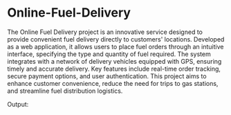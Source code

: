# Online-Fuel-Delivery
The Online Fuel Delivery project is an innovative service designed to provide convenient fuel delivery directly to customers' locations. Developed as a web application, it allows users to place fuel orders through an intuitive interface, specifying the type and quantity of fuel required. The system integrates with a network of delivery vehicles equipped with GPS, ensuring timely and accurate delivery. Key features include real-time order tracking, secure payment options, and user authentication. This project aims to enhance customer convenience, reduce the need for trips to gas stations, and streamline fuel distribution logistics.

Output:



